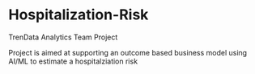 # Hospitalization-Risk
TrenData Analytics Team Project

Project is aimed at supporting an outcome based business model using AI/ML to estimate a hospitalziation risk
